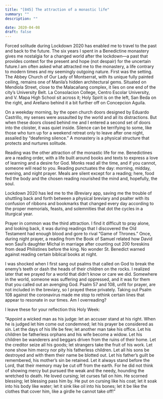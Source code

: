 ```yaml
---
title: "[845] The attraction of a monastic life"
summary: ""
description: ""

date: 2020-04-08
draft: false
---
```


Forced solitude during Lockdown 2020 has enabled me to travel to the past and back to the future. The six years I spent in a Benedictine monastery gives me nostalgia for a changed world after the lockdown—a past that provides context for the present and hope (not despair) for the uncertain future.I am often asked what attracted me to the monastery, a life contrary to modern times and my seemingly outgoing nature. First was the setting. The Abbey Church of Our Lady of Montserrat, with its unique fully painted ceiling, remains one of Manila’s hidden architectural gems. Situated on Mendiola Street, close to the Malacañang complex, it lies on one end of the city’s University Belt. La Consolacion College, Centro Escolar University, and V. Mapa High School sit across it; Holy Spirit is on the left, San Beda on the right, and Arellano behind it a bit further off on Concepcion Aguila.

On a weekday morning, by the open church doors designed by Eduardo Castrillo, my senses were assaulted by the world and all its distractions. But when these doors closed behind me and I entered a second set of doors into the cloister, it was quiet inside. Silence can be terrifying to some, like those who turn up for a weekend retreat only to leave after one night, assailed by “deafening silence.” A monastery is a physical structure that protects and nurtures solitude.

Reading was the other attraction of the monastic life for me. Benedictines are a reading order, with a life built around books and texts to express a love of learning and a desire for God. Monks read all the time, and if you cannot, someone will read to you. Reading punctuates the day: morning, midday, evening, and night prayer. Meals are silent except for a reading; here, food fed the body and the chosen reading nourished the mind and, hopefully, the soul.

Lockdown 2020 has led me to the iBreviary app, saving me the trouble of shuttling back and forth between a physical breviary and psalter with its confusion of ribbons and bookmarks that changed every day according to the proper memorials, feasts, and solemnities that dot the cycles in a liturgical year.

Prayer in common was the third attraction. I find it difficult to pray alone, and looking back, it was during readings that I discovered the Old Testament had enough blood and gore to rival “Game of Thrones.” Once, during night prayer, a reading from the Book of Samuel related how David won Saul’s daughter Michal in marriage after counting out 200 foreskins from dead Philistines before the king. No wonder St. Benedict warned against reading certain biblical books at night.

I was shocked when I first sang out psalms that called on God to break the enemy’s teeth or dash the heads of their children on the rocks. I realized later that we prayed for a world that didn’t know or care we did. Somewhere in the world, someone was suffering and oppressed, and it was for them that you called out an avenging God. Psalm 57 and 108, unfit for prayer, are not included in the breviary, so I prayed these privately. Taking out Psalm 108 against the coronavirus made me stop to rethink certain lines that appear to resonate in our times. Am I overreading?

I leave these for your reflection this Holy Week:

“Appoint a wicked man as his judge: let an accuser stand at his right. When he is judged let him come out condemned; let his prayer be considered as sin. Let the days of his life be few; let another man take his office. Let his children be fatherless orphans and his wife become a widow. Let his children be wanderers and beggars driven from the ruins of their home. Let the creditor seize all his goods; let strangers take the fruit of his work. Let none show him mercy nor pity his fatherless children. Let all his sons be destroyed and with them their name be blotted out. Let his father’s guilt be remembered, his mother’s sin be retained. Let it always stand before the Lord, that their memory may be cut off from the earth. For he did not think of showing mercy but pursued the weak and the needy, hounding the wretched to death. He loved cursing; let curses fall on him. He scorned blessing; let blessing pass him by. He put on cursing like his coat; let it soak into his body like water; let it sink like oil into his bones; let it be like the clothes that cover him, like a girdle he cannot take off!”
